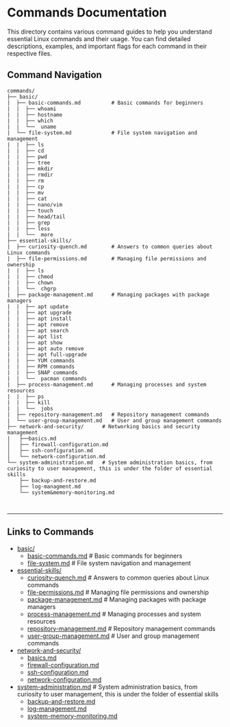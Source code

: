 # Commands Documentation

This directory contains various command guides to help you understand essential Linux commands and their usage. You can find detailed descriptions, examples, and important flags for each command in their respective files.

## Command Navigation

```plaintext
commands/
├── basic/
|  ├── basic-commands.md          # Basic commands for beginners
|  |  ├── whoami
|  |  ├── hostname
|  |  ├── which
|  |  └──  uname
|  └── file-system.md             # File system navigation and management
|  |  ├── ls
|  |  ├── cd
|  |  ├── pwd
|  |  ├── tree
|  |  ├── mkdir
|  |  ├── rmdir
|  |  ├── rm
|  |  ├── cp
|  |  ├── mv
|  |  ├── cat
|  |  ├── nano/vim
|  |  ├── touch
|  |  ├── head/tail
|  |  ├── grep
|  |  ├── less
|  |  └──  more
├── essential-skills/
|  ├── curiosity-quench.md        # Answers to common queries about Linux commands
|  ├── file-permissions.md        # Managing file permissions and ownership
|  |  ├── ls
|  |  ├── chmod
|  |  ├── chown
|  |  └──  chgrp
|  ├── package-management.md      # Managing packages with package managers
|  |  ├── apt update
|  |  ├── apt upgrade
|  |  ├── apt install
|  |  ├── apt remove
|  |  ├── apt search
|  |  ├── apt list
|  |  ├── apt show
|  |  ├── apt auto remove
|  |  ├── apt full-upgrade
|  |  ├── YUM commands
|  |  ├── RPM commands
|  |  ├── SNAP commands
|  |  └──  pacman commands
|  ├── process-management.md      # Managing processes and system resources
|  |  ├── ps
|  |  ├── kill
|  |  └──  jobs
|  ├── repository-management.md   # Repository management commands
|  └── user-group-management.md   # User and group management commands
├── network-and-security/      # Networking basics and security management
|   ├──basics.md
│   ├── firewall-configuration.md
│   ├── ssh-configuration.md
│   └── network-configuration.md
└── system-administration.md   # System administration basics, from curiosity to user management, this is under the folder of essential skills
    ├── backup-and-restore.md
    ├── log-managment.md
    └── system&memory-monitoring.md



```

---

## Links to Commands

- [basic/](basic/)
  - [basic-commands.md](basic/basic-commands.md) # Basic commands for beginners
  - [file-system.md](basic/file-system.md) # File system navigation and management
- [essential-skills/](essential-skills/)
  - [curiosity-quench.md](essential-skills/curiosity-quench.md) # Answers to common queries about Linux commands
  - [file-permissions.md](essential-skills/file-permissions.md) # Managing file permissions and ownership
  - [package-management.md](essential-skills/package-management.md) # Managing packages with package managers
  - [process-management.md](essential-skills/process-management.md) # Managing processes and system resources
  - [repository-management.md](essential-skills/repository-management.md) # Repository management commands
  - [user-group-management.md](essential-skills/user-group-management.md) # User and group management commands
- [network-and-security/](network-and-security/)
  - [basics.md](network-and-security/basics.md)
  - [firewall-configuration.md](network-and-security/firewall-configuration.md)
  - [ssh-configuration.md](network-and-security/ssh-configuration.md)
  - [network-configuration.md](network-and-security/network-configuration.md)
- [system-administration.md](essential-skills/system-administration.md) # System administration basics, from curiosity to user management, this is under the folder of essential skills
  - [backup-and-restore.md](essential-skills/backup-and-restore.md)
  - [log-management.md](essential-skills/log-management.md)
  - [system-memory-monitoring.md](essential-skills/system-memory-monitoring.md)
